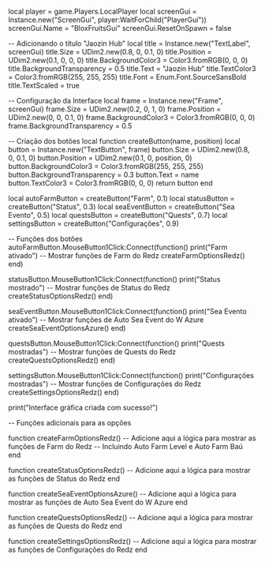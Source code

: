 local player = game.Players.LocalPlayer
local screenGui = Instance.new("ScreenGui", player:WaitForChild("PlayerGui"))
screenGui.Name = "BloxFruitsGui"
screenGui.ResetOnSpawn = false

-- Adicionando o título "Jaozin Hub"
local title = Instance.new("TextLabel", screenGui)
title.Size = UDim2.new(0.8, 0, 0.1, 0)
title.Position = UDim2.new(0.1, 0, 0, 0)
title.BackgroundColor3 = Color3.fromRGB(0, 0, 0)
title.BackgroundTransparency = 0.5
title.Text = "Jaozin Hub"
title.TextColor3 = Color3.fromRGB(255, 255, 255)
title.Font = Enum.Font.SourceSansBold
title.TextScaled = true

-- Configuração da Interface
local frame = Instance.new("Frame", screenGui)
frame.Size = UDim2.new(0.2, 0, 1, 0)
frame.Position = UDim2.new(0, 0, 0.1, 0)
frame.BackgroundColor3 = Color3.fromRGB(0, 0, 0)
frame.BackgroundTransparency = 0.5

-- Criação dos botões
local function createButton(name, position)
    local button = Instance.new("TextButton", frame)
    button.Size = UDim2.new(0.8, 0, 0.1, 0)
    button.Position = UDim2.new(0.1, 0, position, 0)
    button.BackgroundColor3 = Color3.fromRGB(255, 255, 255)
    button.BackgroundTransparency = 0.3
    button.Text = name
    button.TextColor3 = Color3.fromRGB(0, 0, 0)
    return button
end

local autoFarmButton = createButton("Farm", 0.1)
local statusButton = createButton("Status", 0.3)
local seaEventButton = createButton("Sea Evento", 0.5)
local questsButton = createButton("Quests", 0.7)
local settingsButton = createButton("Configurações", 0.9)

-- Funções dos botões
autoFarmButton.MouseButton1Click:Connect(function()
    print("Farm ativado")
    -- Mostrar funções de Farm do Redz
    createFarmOptionsRedz()
end)

statusButton.MouseButton1Click:Connect(function()
    print("Status mostrado")
    -- Mostrar funções de Status do Redz
    createStatusOptionsRedz()
end)

seaEventButton.MouseButton1Click:Connect(function()
    print("Sea Evento ativado")
    -- Mostrar funções de Auto Sea Event do W Azure
    createSeaEventOptionsAzure()
end)

questsButton.MouseButton1Click:Connect(function()
    print("Quests mostradas")
    -- Mostrar funções de Quests do Redz
    createQuestsOptionsRedz()
end)

settingsButton.MouseButton1Click:Connect(function()
    print("Configurações mostradas")
    -- Mostrar funções de Configurações do Redz
    createSettingsOptionsRedz()
end)

print("Interface gráfica criada com sucesso!")

-- Funções adicionais para as opções

function createFarmOptionsRedz()
    -- Adicione aqui a lógica para mostrar as funções de Farm do Redz
    -- Incluindo Auto Farm Level e Auto Farm Baú
end

function createStatusOptionsRedz()
    -- Adicione aqui a lógica para mostrar as funções de Status do Redz
end

function createSeaEventOptionsAzure()
    -- Adicione aqui a lógica para mostrar as funções de Auto Sea Event do W Azure
end

function createQuestsOptionsRedz()
    -- Adicione aqui a lógica para mostrar as funções de Quests do Redz
end

function createSettingsOptionsRedz()
    -- Adicione aqui a lógica para mostrar as funções de Configurações do Redz
end
